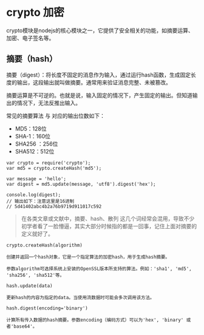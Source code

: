 # crypto 加密

crypto模块是nodejs的核心模块之一，它提供了安全相关的功能，如摘要运算、加密、电子签名等。


## 摘要（hash）


摘要（digest）：将长度不固定的消息作为输入，通过运行hash函数，生成固定长度的输出，这段输出就叫做摘要。通常用来验证消息完整、未被篡改。

摘要运算是不可逆的。也就是说，输入固定的情况下，产生固定的输出。但知道输出的情况下，无法反推出输入。


常见的摘要算法 与 对应的输出位数如下：

- MD5：128位
- SHA-1：160位
- SHA256 ：256位
- SHA512：512位

```
var crypto = require('crypto');
var md5 = crypto.createHash('md5');

var message = 'hello';
var digest = md5.update(message, 'utf8').digest('hex'); 

console.log(digest);
// 输出如下：注意这里是16进制
// 5d41402abc4b2a76b9719d911017c592
```

> 在各类文章或文献中，摘要、hash、散列 这几个词经常会混用，导致不少初学者看了一脸懵逼，其实大部分时候指的都是一回事，记住上面对摘要的定义就好了。

```
crypto.createHash(algorithm)

创建并返回一个hash对象，它是一个指定算法的加密hash，用于生成hash摘要。

参数algorithm可选择系统上安装的OpenSSL版本所支持的算法。例如：'sha1', 'md5', 'sha256', 'sha512'等。
```

```
hash.update(data)

更新hash的内容为指定的data。当使用流数据时可能会多次调用该方法。
```

```
hash.digest(encoding='binary')

计算所有传入数据的hash摘要。参数encoding（编码方式）可以为'hex', 'binary' 或者'base64'。
```

